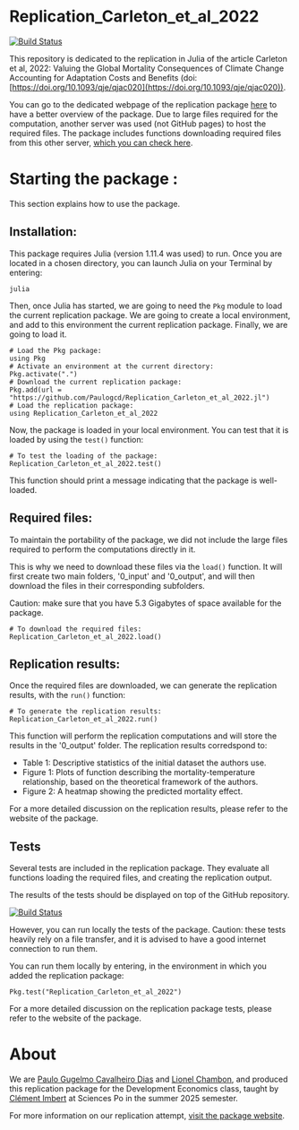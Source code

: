 # Replication_Carleton_et_al_2022

[![Build Status](https://github.com/Paulogcd/Replication_Carleton_et_al_2022.jl/actions/workflows/CI.yml/badge.svg?branch=main)](https://github.com/Paulogcd/Replication_Carleton_et_al_2022.jl/actions/workflows/CI.yml?query=branch%3Amain)

This repository is dedicated to the replication in Julia of the article Carleton et al, 2022: Valuing the Global Mortality Consequences of Climate Change Accounting for Adaptation Costs and Benefits (doi: [https://doi.org/10.1093/qje/qjac020](https://doi.org/10.1093/qje/qjac020)).

You can go to the dedicated webpage of the replication package [here](https://www.paulogcd.com/Replication_Carleton_et_al_2022.jl/) to have a better overview of the package. Due to large files required for the computation, another server was used (not GitHub pages) to host the required files. The package includes functions downloading required files from this other server, [which you can check here](https://www.paulogcd.fr/replications/replication_carleton_et_al_2022/).

# Starting the package :

This section explains how to use the package.

## Installation: 

This package requires Julia (version 1.11.4 was used) to run. 
Once you are located in a chosen directory, you can launch Julia on your Terminal by entering:

```
julia
```

Then, once Julia has started, we are going to need the `Pkg` module to load the current replication package. We are going to create a local environment, and add to this environment the current replication package. Finally, we are going to load it.

```
# Load the Pkg package:
using Pkg                                   
# Activate an environment at the current directory:
Pkg.activate(".")                           
# Download the current replication package:
Pkg.add(url = "https://github.com/Paulogcd/Replication_Carleton_et_al_2022.jl")         
# Load the replication package:
using Replication_Carleton_et_al_2022 
```

Now, the package is loaded in your local environment. You can test that it is loaded by using the `test()` function: 

```
# To test the loading of the package:
Replication_Carleton_et_al_2022.test()
```

This function should print a message indicating that the package is well-loaded.

## Required files:

To maintain the portability of the package, we did not include the large files required to perform the computations directly in it.

This is why we need to download these files via the `load()` function. It will first create two main folders, '0_input' and '0_output', and will then download the files in their corresponding subfolders.

Caution: make sure that you have 5.3 Gigabytes of space available for the package.

```
# To download the required files:
Replication_Carleton_et_al_2022.load()
```

## Replication results:

Once the required files are downloaded, we can generate the replication results, with the `run()` function:

```
# To generate the replication results:
Replication_Carleton_et_al_2022.run()
```

This function will perform the replication computations and will store the results in the '0_output' folder. The replication results corredspond to:

- Table 1: Descriptive statistics of the initial dataset the authors use.
- Figure 1: Plots of function describing the mortality-temperature relationship, based on the theoretical framework of the authors.
- Figure 2: A heatmap showing the predicted mortality effect.

For a more detailed discussion on the replication results, please refer to the website of the package.

## Tests

Several tests are included in the replication package.
They evaluate all functions loading the required files, and creating the replication output.

The results of the tests should be displayed on top of the GitHub repository.

[![Build Status](https://github.com/Paulogcd/Replication_Carleton_et_al_2022.jl/actions/workflows/CI.yml/badge.svg?branch=main)](https://github.com/Paulogcd/Replication_Carleton_et_al_2022.jl/actions/workflows/CI.yml?query=branch%3Amain)


However, you can run locally the tests of the package. 
Caution: these tests heavily rely on a file transfer, and it is advised to have a good internet connection to run them.

You can run them locally by entering, in the environment in which you added the replication package:

```
Pkg.test("Replication_Carleton_et_al_2022")
```

For a more detailed discussion on the replication package tests, please refer to the website of the package.

# About

We are [Paulo Gugelmo Cavalheiro Dias](https://www.paulogcd.com) and [Lionel Chambon](https://lionelchambon.github.io), and produced this replication package for the Development Economics class, taught by [Clément Imbert](https://sites.google.com/site/clemimbert/) at Sciences Po in the summer 2025 semester.

For more information on our replication attempt, [visit the package website](https://www.paulogcd.com/Replication_Carleton_et_al_2022.jl).
